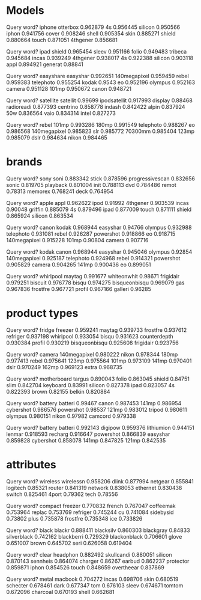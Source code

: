 Models
=======

Query word? iphone
otterbox 0.962879
4s 0.956445
silicon 0.950566
iphon 0.941756
cover 0.908246
shell 0.905354
skin 0.885271
shield 0.880664
touch 0.871051
4thgener 0.856681

Query word? ipad
shield 0.965454
sleev 0.951166
folio 0.949483
tribeca 0.945684
incas 0.939249
4thgener 0.938017
4s 0.922388
silicon 0.903118
appl 0.894921
generat 0.88841


Query word? easyshare
easyshar 0.992651
140megapixel 0.959459
rebel 0.959383
telephoto 0.955254
kodak 0.9543
eo 0.952196
olympus 0.952163
camera 0.951128
101mp 0.950672
canon 0.948721


Query word? satellite
satellit 0.99699
ipodsatellit 0.917993
display 0.88468
radioreadi 0.877393
centrino 0.858778
indash 0.842422
alpin 0.837924
50w 0.836564
vaio 0.834314
intel 0.827273


Query word? rebel
101mp 0.993286
180mp 0.991549
telephoto 0.988267
eo 0.986568
140megapixel 0.985823
slr 0.985772
70300mm 0.985404
123mp 0.985079
dslr 0.984634
nikon 0.984465




brands
======

Query word? sony
soni 0.883342
stick 0.878596
progressivescan 0.832656
sonic 0.819705
playback 0.801004
init 0.788113
dvd 0.784486
remot 0.78313
memorex 0.768241
deck 0.764954


Query word? apple
appl 0.962622
ipod 0.91992
4thgener 0.903539
incas 0.90048
griffin 0.885079
4s 0.879496
ipad 0.877009
touch 0.871111
shield 0.865924
silicon 0.863534


Query word? canon
kodak 0.968944
easyshar 0.94766
olympus 0.932988
telephoto 0.931081
rebel 0.926287
powershot 0.918866
eo 0.918715
140megapixel 0.915228
101mp 0.90804
camera 0.907716


Query word? kodak
canon 0.968944
easyshar 0.945046
olympus 0.92854
140megapixel 0.925187
telephoto 0.924968
rebel 0.914321
powershot 0.905829
camera 0.904265
141mp 0.900436
eo 0.899051


Query word? whirlpool
maytag 0.991677
whiteonwhit 0.98671
frigidair 0.979251
biscuit 0.976778
bisqu 0.974275
bisqueonbisqu 0.969079
gas 0.967836
frostfre 0.967721
profil 0.967166
galleri 0.96285


product types
==============

Query word? fridge
freezer 0.959241
maytag 0.939733
frostfre 0.937612
refriger 0.937198
whirlpool 0.933054
bisqu 0.931623
counterdepth 0.930384
profil 0.930219
bisqueonbisqu 0.925608
frigidair 0.923756

Query word? camera
140megapixel 0.980222
nikon 0.978344
180mp 0.977413
rebel 0.975641
123mp 0.975564
101mp 0.973109
141mp 0.970401
dslr 0.970249
162mp 0.969123
extra 0.968735

Query word? motherboard
targus 0.890043
folio 0.863045
shield 0.84751
slim 0.842704
keyboard 0.83991
silicon 0.827378
ipad 0.823057
4s 0.822393
brown 0.82155
belkin 0.820884

Query word? battery
batteri 0.99467
canon 0.987453
141mp 0.986954
cybershot 0.986576
powershot 0.98537
121mp 0.983012
tripod 0.980611
olympus 0.980151
nikon 0.97982
camcord 0.979338

Query word? battery
batteri 0.992143
digipow 0.959376
lithiumion 0.944151
lenmar 0.918593
recharg 0.916647
powershot 0.866839
easyshar 0.859828
cybershot 0.858078
141mp 0.847825
121mp 0.842535



attributes
===========


Query word? wireless
wirelessn 0.958206
dlink 0.877994
netgear 0.855841
logitech 0.85321
router 0.841319
network 0.838053
ethernet 0.830438
switch 0.825461
4port 0.79362
tech 0.78556


Query word? compact
freezer 0.770832
french 0.767047
coffeemak 0.753964
replac 0.753769
refriger 0.745244
cu 0.741084
sidebysid 0.73802
plus 0.735878
frostfre 0.735348
ice 0.733826


Query word? black
blackr 0.888411
blacksilv 0.860303
blackgray 0.84833
silverblack 0.742162
blackberri 0.729329
blackonblack 0.706601
glove 0.651007
brown 0.645702
seri 0.626058
</s> 0.619404


Query word? clear
headphon 0.882492
skullcandi 0.880051
silicon 0.870143
sennheis 0.864074
charger 0.86267
earbud 0.862237
protector 0.859871
iphon 0.854526
touch 0.848659
overtheear 0.837869


Query word? metal
macbook 0.704272
incas 0.698706
skin 0.680519
schecter 0.678461
dark 0.677347
tom 0.676103
sleev 0.674671
tomtom 0.672096
charcoal 0.670193
shell 0.662681